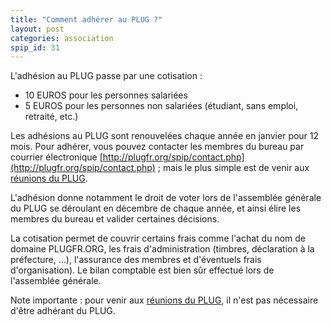 ```yaml
---
title: "Comment adhérer au PLUG ?"
layout: post
categories: association
spip_id: 31
---
```

L'adhésion au PLUG passe par une cotisation :

- 10 EUROS pour les personnes salariées
- 5 EUROS pour les personnes non salariées (étudiant, sans emploi, retraité, etc.)

Les adhésions au PLUG sont renouvelées chaque année en janvier pour 12 mois. Pour adhérer, vous pouvez contacter les membres du bureau par courrier électronique [http://plugfr.org/spip/contact.php](http://plugfr.org/spip/contact.php) ; mais le plus simple est de venir aux [réunions du PLUG](/association/les-reunions-du-plug/).

L'adhésion donne notamment le droit de voter lors de l'assemblée générale du PLUG se déroulant en décembre de chaque année, et ainsi élire les membres du bureau et valider certaines décisions.

La cotisation permet de couvrir certains frais comme l'achat du nom de domaine PLUGFR.ORG, les frais d'administration (timbres, déclaration à la préfecture, ...), l'assurance des membres et d'éventuels frais d'organisation). Le bilan comptable est bien sûr effectué lors de l'assemblée générale.

Note importante : pour venir aux [réunions du PLUG](/association/les-reunions-du-plug/), il n'est pas nécessaire d'être adhérant du PLUG.